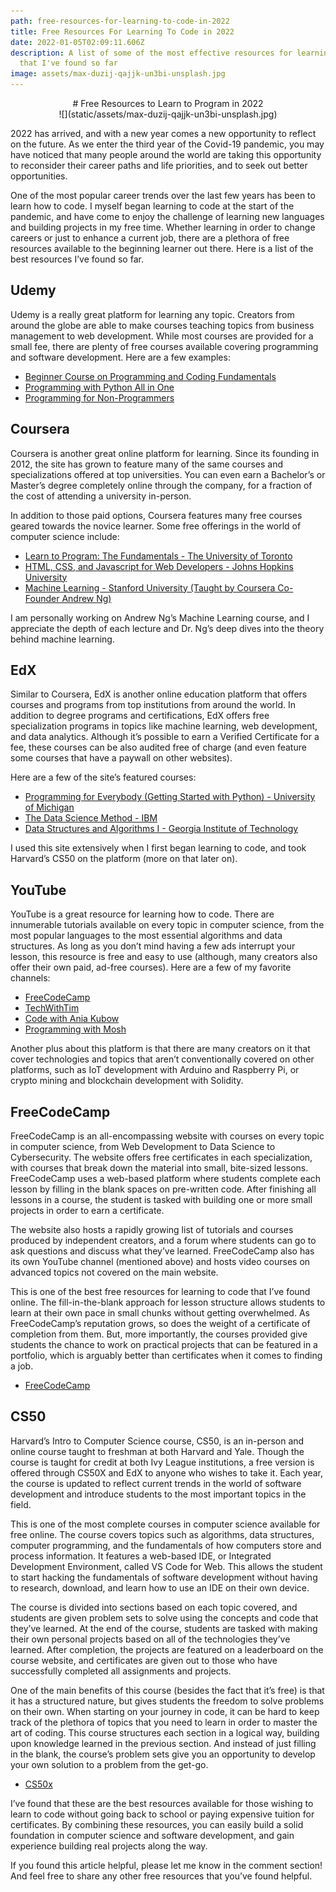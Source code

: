 ```yaml
---
path: free-resources-for-learning-to-code-in-2022
title: Free Resources For Learning To Code in 2022
date: 2022-01-05T02:09:11.606Z
description: A list of some of the most effective resources for learning to code
  that I've found so far
image: assets/max-duzij-qajjk-un3bi-unsplash.jpg
---
```


<div align="center"># Free Resources to Learn to Program in 2022</div>


<div align="center">![](static/assets/max-duzij-qajjk-un3bi-unsplash.jpg)</div>



2022 has arrived, and with a new year comes a new opportunity to reflect on the future. As we enter the third year of the Covid-19 pandemic, you may have noticed that many people around the world are taking this opportunity to reconsider their career paths and life priorities, and to seek out better opportunities.

One of the most popular career trends over the last few years has been to learn how to code. I myself began learning to code at the start of the pandemic, and have come to enjoy the challenge of learning new languages and building projects in my free time. Whether learning in order to change careers or just to enhance a current job, there are a plethora of free resources available to the beginning learner out there. Here is a list of the best resources I’ve found so far.



## Udemy

Udemy is a really great platform for learning any topic. Creators from around the globe are able to make courses teaching topics from business management to web development. While most courses are provided for a small fee, there are plenty of free courses available covering programming and software development. Here are a few examples:

* [Beginner Course on Programming and Coding Fundamentals](https://www.udemy.com/course/beginner-course-on-programming/)
* [Programming with Python All in One](https://www.udemy.com/course/programming-foundation-python/)
* [Programming for Non-Programmers](https://www.udemy.com/course/programming-for-non-programmers-a-fun-way/)



## Coursera

Coursera is another great online platform for learning. Since its founding in 2012, the site has grown to feature many of the same courses and specializations offered at top universities. You can even earn a Bachelor’s or Master’s degree completely online through the company, for a fraction of the cost of attending a university in-person.

In addition to those paid options, Coursera features many free courses geared towards the novice learner. Some free offerings in the world of computer science include:

* [Learn to Program: The Fundamentals - The University of Toronto](https://www.coursera.org/learn/learn-to-program)
* [HTML, CSS, and Javascript for Web Developers - Johns Hopkins University](https://www.coursera.org/learn/html-css-javascript-for-web-developers)
* [Machine Learning - Stanford University (Taught by Coursera Co-Founder Andrew Ng)](https://www.coursera.org/learn/machine-learning)

I am personally working on Andrew Ng’s Machine Learning course, and I appreciate the depth of each lecture and Dr. Ng’s deep dives into the theory behind machine learning.



## EdX

Similar to Coursera, EdX is another online education platform that offers courses and programs from top institutions from around the world. In addition to degree programs and certifications, EdX offers free specialization programs in topics like machine learning, web development, and data analytics. Although it’s possible to earn a Verified Certificate for a fee, these courses can be also audited free of charge (and even feature some courses that have a paywall on other websites).

Here are a few of the site’s featured courses:

* [Programming for Everybody (Getting Started with Python) - University of Michigan](https://www.edx.org/course/programming-for-everybody-getting-started-with-pyt?index=product)
* [The Data Science Method - IBM](https://www.edx.org/course/data-science-method?index=product)
* [Data Structures and Algorithms I - Georgia Institute of Technology](https://www.edx.org/course/data-structures-algorithms-i-arraylists-linkedlists-stacks-and-queues?index=product)

I used this site extensively when I first began learning to code, and took Harvard’s CS50 on the platform (more on that later on).



## YouTube

YouTube is a great resource for learning how to code. There are innumerable tutorials available on every topic in computer science, from the most popular languages to the most essential algorithms and data structures. As long as you don’t mind having a few ads interrupt your lesson, this resource is free and easy to use (although, many creators also offer their own paid, ad-free courses). Here are a few of my favorite channels:

* [FreeCodeCamp](https://www.youtube.com/c/Freecodecamp)
* [TechWithTim](https://www.youtube.com/c/TechWithTim)
* [Code with Ania Kubow](https://www.youtube.com/aniakubow)
* [Programming with Mosh](https://www.youtube.com/user/programmingwithmosh)

Another plus about this platform is that there are many creators on it that cover technologies and topics that aren’t conventionally covered on other platforms, such as IoT development with Arduino and Raspberry Pi, or crypto mining and blockchain development with Solidity.



## FreeCodeCamp

FreeCodeCamp is an all-encompassing website with courses on every topic in computer science, from Web Development to Data Science to Cybersecurity. The website offers free certificates in each specialization, with courses that break down the material into small, bite-sized lessons. FreeCodeCamp uses a web-based platform where students complete each lesson by filling in the blank spaces on pre-written code. After finishing all lessons in a course, the student is tasked with building one or more small projects in order to earn a certificate. 

The website also hosts a rapidly growing list of tutorials and courses produced by independent creators, and a forum where students can go to ask questions and discuss what they’ve learned. FreeCodeCamp also has its own YouTube channel (mentioned above) and hosts video courses on advanced topics not covered on the main website.

This is one of the best free resources for learning to code that I’ve found online. The fill-in-the-blank approach for lesson structure allows students to learn at their own pace in small chunks without getting overwhelmed. As FreeCodeCamp’s reputation grows, so does the weight of a certificate of completion from them. But, more importantly, the courses provided give students the chance to work on practical projects that can be featured in a portfolio, which is arguably better than certificates when it comes to finding a job.

* [FreeCodeCamp](https://freecodecamp.org)



## CS50

Harvard’s Intro to Computer Science course, CS50, is an in-person and online course taught to freshman at both Harvard and Yale. Though the course is taught for credit at both Ivy League institutions, a free version is offered through CS50X and EdX to anyone who wishes to take it. Each year, the course is updated to reflect current trends in the world of software development and introduce students to the most important topics in the field.

This is one of the most complete courses in computer science available for free online. The course covers topics such as algorithms, data structures, computer programming, and the fundamentals of how computers store and process information. It features a web-based IDE, or Integrated Development Environment, called VS Code for Web. This allows the student to start hacking the fundamentals of software development without having to research, download, and learn how to use an IDE on their own device.

The course is divided into sections based on each topic covered, and students are given problem sets to solve using the concepts and code that they’ve learned. At the end of the course, students are tasked with making their own personal projects based on all of the technologies they’ve learned. After completion, the projects are featured on a leaderboard on the course website, and certificates are given out to those who have successfully completed all assignments and projects.

One of the main benefits of this course (besides the fact that it’s free) is that it has a structured nature, but gives students the freedom to solve problems on their own. When starting on your journey in code, it can be hard to keep track of the plethora of topics that you need to learn in order to master the art of coding. This course structures each section in a logical way, building upon knowledge learned in the previous section. And instead of just filling in the blank, the course’s problem sets give you an opportunity to develop your own solution to a problem from the get-go.

* [CS50x](https://cs50.harvard.edu/x/2022/)



I’ve found that these are the best resources available for those wishing to learn to code without going back to school or paying expensive tuition for certificates. By combining these resources, you can easily build a solid foundation in computer science and software development, and gain experience building real projects along the way.

If you found this article helpful, please let me know in the comment section! And feel free to share any other free resources that you’ve found helpful.